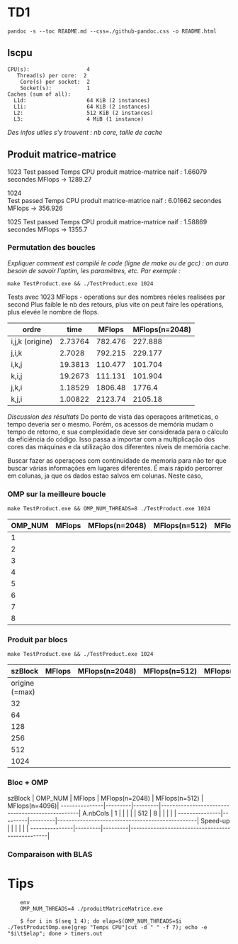 
# TD1

`pandoc -s --toc README.md --css=./github-pandoc.css -o README.html`





## lscpu

```
CPU(s):                  4
   Thread(s) per core:  2
    Core(s) per socket:  2
    Socket(s):           1
Caches (sum of all):     
  L1d:                   64 KiB (2 instances)
  L1i:                   64 KiB (2 instances)
  L2:                    512 KiB (2 instances)
  L3:                    4 MiB (1 instance) 
```

*Des infos utiles s'y trouvent : nb core, taille de cache*



## Produit matrice-matrice
1023
Test passed
Temps CPU produit matrice-matrice naif : 1.66079 secondes
MFlops -> 1289.27

1024   
Test passed
Temps CPU produit matrice-matrice naif : 6.01662 secondes
MFlops -> 356.926

1025
Test passed
Temps CPU produit matrice-matrice naif : 1.58869 secondes
MFlops -> 1355.7


### Permutation des boucles

*Expliquer comment est compilé le code (ligne de make ou de gcc) : on aura besoin de savoir l'optim, les paramètres, etc. Par exemple :*

`make TestProduct.exe && ./TestProduct.exe 1024`

Tests avec 1023
MFlops - operations sur des nombres réeles realisées par second
Plus faible le nb des retours, plus vite on peut faire les opérations, plus elevée le nombre de flops.

  ordre           | time    | MFlops  | MFlops(n=2048) 
------------------|---------|---------|----------------
i,j,k (origine)   | 2.73764 | 782.476 | 227.888               
j,i,k             | 2.7028  | 792.215 | 229.177   
i,k,j             | 19.3813 | 110.477 | 101.704   
k,i,j             | 19.2673 | 111.131 | 101.904   
j,k,i             | 1.18529 | 1806.48 | 1776.4   
k,j,i             | 1.00822 | 2123.74 | 2105.18   


*Discussion des résultats*
Do ponto de vista das operaçoes aritmeticas, o tempo deveria ser o mesmo. Porém, os acessos de memória mudam o tempo de retorno, e sua complexidade deve ser considerada para o cálculo da eficiência do código. Isso passa a importar com a multiplicação dos cores das máquinas e da utilização dos diferentes níveis de memória cache.

Buscar fazer as operaçoes com continuidade de memoria para não ter que buscar várias informações em lugares diferentes.
É mais rápido percorrer em colunas, ja que os dados estao salvos em colunas.
Neste caso, 


### OMP sur la meilleure boucle 

`make TestProduct.exe && OMP_NUM_THREADS=8 ./TestProduct.exe 1024`

  OMP_NUM         | MFlops  | MFlops(n=2048) | MFlops(n=512)  | MFlops(n=4096)
------------------|---------|----------------|----------------|---------------
1                 |  |
2                 |  |
3                 |  |
4                 |  |
5                 |  |
6                 |  |
7                 |  |
8                 |  |




### Produit par blocs

`make TestProduct.exe && ./TestProduct.exe 1024`

  szBlock         | MFlops  | MFlops(n=2048) | MFlops(n=512)  | MFlops(n=4096)
------------------|---------|----------------|----------------|---------------
origine (=max)    |  |
32                |  |
64                |  |
128               |  |
256               |  |
512               |  | 
1024              |  |




### Bloc + OMP



  szBlock      | OMP_NUM | MFlops  | MFlops(n=2048) | MFlops(n=512)  | MFlops(n=4096)|
---------------|---------|---------|-------------------------------------------------|
A.nbCols       |  1      |         |                |                |               |
512            |  8      |         |                |                |               |
---------------|---------|---------|-------------------------------------------------|
Speed-up       |         |         |                |                |               |
---------------|---------|---------|-------------------------------------------------|



### Comparaison with BLAS


# Tips 

```
	env 
	OMP_NUM_THREADS=4 ./produitMatriceMatrice.exe
```

```
    $ for i in $(seq 1 4); do elap=$(OMP_NUM_THREADS=$i ./TestProductOmp.exe|grep "Temps CPU"|cut -d " " -f 7); echo -e "$i\t$elap"; done > timers.out
```

